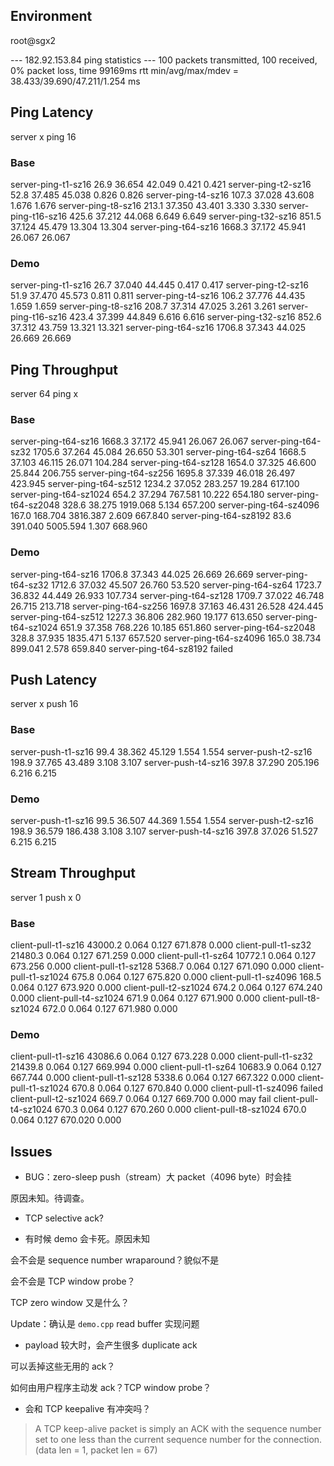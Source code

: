 ## Environment

root@sgx2

--- 182.92.153.84 ping statistics ---
100 packets transmitted, 100 received, 0% packet loss, time 99169ms
rtt min/avg/max/mdev = 38.433/39.690/47.211/1.254 ms

## Ping Latency

server x ping 16

### Base

server-ping-t1-sz16 26.9 36.654 42.049 0.421 0.421
server-ping-t2-sz16 52.8 37.485 45.038 0.826 0.826
server-ping-t4-sz16 107.3 37.028 43.608 1.676 1.676
server-ping-t8-sz16 213.1 37.350 43.401 3.330 3.330
server-ping-t16-sz16 425.6 37.212 44.068 6.649 6.649
server-ping-t32-sz16 851.5 37.124 45.479 13.304 13.304
server-ping-t64-sz16 1668.3 37.172 45.941 26.067 26.067

### Demo

server-ping-t1-sz16 26.7 37.040 44.445 0.417 0.417
server-ping-t2-sz16 51.9 37.470 45.573 0.811 0.811
server-ping-t4-sz16 106.2 37.776 44.435 1.659 1.659
server-ping-t8-sz16 208.7 37.314 47.025 3.261 3.261
server-ping-t16-sz16 423.4 37.399 44.849 6.616 6.616
server-ping-t32-sz16 852.6 37.312 43.759 13.321 13.321
server-ping-t64-sz16 1706.8 37.343 44.025 26.669 26.669

## Ping Throughput

server 64 ping x

### Base

server-ping-t64-sz16 1668.3 37.172 45.941 26.067 26.067
server-ping-t64-sz32 1705.6 37.264 45.084 26.650 53.301
server-ping-t64-sz64 1668.5 37.103 46.115 26.071 104.284
server-ping-t64-sz128 1654.0 37.325 46.600 25.844 206.755
server-ping-t64-sz256 1695.8 37.339 46.018 26.497 423.945
server-ping-t64-sz512 1234.2 37.052 283.257 19.284 617.100
server-ping-t64-sz1024 654.2 37.294 767.581 10.222 654.180
server-ping-t64-sz2048 328.6 38.275 1919.068 5.134 657.200
server-ping-t64-sz4096 167.0 168.704 3816.387 2.609 667.840
server-ping-t64-sz8192 83.6 391.040 5005.594 1.307 668.960

### Demo

server-ping-t64-sz16 1706.8 37.343 44.025 26.669 26.669
server-ping-t64-sz32 1712.6 37.032 45.507 26.760 53.520
server-ping-t64-sz64 1723.7 36.832 44.449 26.933 107.734
server-ping-t64-sz128 1709.7 37.022 46.748 26.715 213.718
server-ping-t64-sz256 1697.8 37.163 46.431 26.528 424.445
server-ping-t64-sz512 1227.3 36.806 282.960 19.177 613.650
server-ping-t64-sz1024 651.9 37.358 768.226 10.185 651.860
server-ping-t64-sz2048 328.8 37.935 1835.471 5.137 657.520
server-ping-t64-sz4096 165.0 38.734 899.041 2.578 659.840
server-ping-t64-sz8192 failed

## Push Latency

server x push 16

### Base

server-push-t1-sz16 99.4 38.362 45.129 1.554 1.554
server-push-t2-sz16 198.9 37.765 43.489 3.108 3.107
server-push-t4-sz16 397.8 37.290 205.196 6.216 6.215

### Demo

server-push-t1-sz16 99.5 36.507 44.369 1.554 1.554
server-push-t2-sz16 198.9 36.579 186.438 3.108 3.107
server-push-t4-sz16 397.8 37.026 51.527 6.215 6.215

## Stream Throughput

server 1 push x 0

### Base

client-pull-t1-sz16 43000.2 0.064 0.127 671.878 0.000
client-pull-t1-sz32 21480.3 0.064 0.127 671.259 0.000
client-pull-t1-sz64 10772.1 0.064 0.127 673.256 0.000
client-pull-t1-sz128 5368.7 0.064 0.127 671.090 0.000
client-pull-t1-sz1024 675.8 0.064 0.127 675.820 0.000
client-pull-t1-sz4096 168.5 0.064 0.127 673.920 0.000
client-pull-t2-sz1024 674.2 0.064 0.127 674.240 0.000
client-pull-t4-sz1024 671.9 0.064 0.127 671.900 0.000
client-pull-t8-sz1024 672.0 0.064 0.127 671.980 0.000

### Demo

client-pull-t1-sz16 43086.6 0.064 0.127 673.228 0.000
client-pull-t1-sz32 21439.8 0.064 0.127 669.994 0.000
client-pull-t1-sz64 10683.9 0.064 0.127 667.744 0.000
client-pull-t1-sz128 5338.6 0.064 0.127 667.322 0.000
client-pull-t1-sz1024 670.8 0.064 0.127 670.840 0.000
client-pull-t1-sz4096 failed
client-pull-t2-sz1024 669.7 0.064 0.127 669.700 0.000 may fail
client-pull-t4-sz1024 670.3 0.064 0.127 670.260 0.000
client-pull-t8-sz1024 670.0 0.064 0.127 670.020 0.000

## Issues

- BUG：zero-sleep push（stream）大 packet（4096 byte）时会挂

原因未知。待调查。

- TCP selective ack?

- 有时候 demo 会卡死。原因未知

会不会是 sequence number wraparound？貌似不是

会不会是 TCP window probe？

TCP zero window 又是什么？

Update：确认是 `demo.cpp` read buffer 实现问题

- payload 较大时，会产生很多 duplicate ack

可以丢掉这些无用的 ack？

如何由用户程序主动发 ack？TCP window probe？

- 会和 TCP keepalive 有冲突吗？

> A TCP keep-alive packet is simply an ACK with the sequence number set to one less than the current sequence number for the connection. (data len = 1, packet len = 67)
